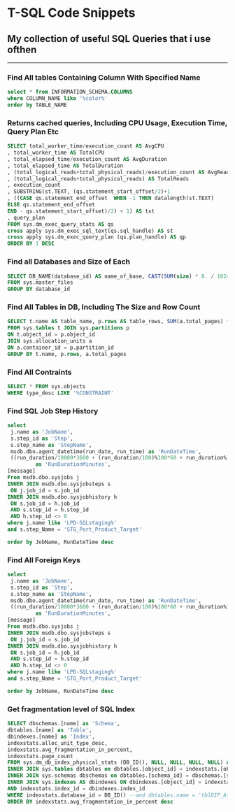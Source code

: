 # T-SQL Code Snippets
## My collection of useful SQL Queries that i use ofthen

----------------------

### Find All tables Containing Column With Specified Name

```SQL
select * from INFORMATION_SCHEMA.COLUMNS 
where COLUMN_NAME like '%color%' 
order by TABLE_NAME
```

### Returns cached queries, Including CPU Usage, Execution Time, Query Plan Etc

```SQL
SELECT total_worker_time/execution_count AS AvgCPU  
, total_worker_time AS TotalCPU
, total_elapsed_time/execution_count AS AvgDuration  
, total_elapsed_time AS TotalDuration  
, (total_logical_reads+total_physical_reads)/execution_count AS AvgReads 
, (total_logical_reads+total_physical_reads) AS TotalReads
, execution_count   
, SUBSTRING(st.TEXT, (qs.statement_start_offset/2)+1  
, ((CASE qs.statement_end_offset  WHEN -1 THEN datalength(st.TEXT)  
ELSE qs.statement_end_offset  
END - qs.statement_start_offset)/2) + 1) AS txt  
, query_plan
FROM sys.dm_exec_query_stats AS qs  
cross apply sys.dm_exec_sql_text(qs.sql_handle) AS st  
cross apply sys.dm_exec_query_plan (qs.plan_handle) AS qp 
ORDER BY 1 DESC
```

### Find all Databases and Size of Each

```SQL
SELECT DB_NAME(database_id) AS name_of_base, CAST(SUM(size) * 8. / 1024 AS DECIMAL(8,2)) AS total_size_b
FROM sys.master_files
GROUP BY database_id
```

### Find All Tables in DB, Including The Size and Row Count

```SQL
SELECT t.name AS table_name, p.rows AS table_rows, SUM(a.total_pages) * 8. / 1024 AS table_size
FROM sys.tables t JOIN sys.partitions p
ON t.object_id = p.object_id
JOIN sys.allocation_units a
ON a.container_id = p.partition_id
GROUP BY t.name, p.rows, a.total_pages
```


### Find All Contraints

```SQL
SELECT * FROM sys.objects
WHERE type_desc LIKE '%CONSTRAINT'
```

### Find SQL Job Step History

```SQL
select 
 j.name as 'JobName',
 s.step_id as 'Step',
 s.step_name as 'StepName',
 msdb.dbo.agent_datetime(run_date, run_time) as 'RunDateTime',
 ((run_duration/10000*3600 + (run_duration/100)%100*60 + run_duration%100 + 31 ) / 60) 
         as 'RunDurationMinutes',
[message]
From msdb.dbo.sysjobs j 
INNER JOIN msdb.dbo.sysjobsteps s 
 ON j.job_id = s.job_id
INNER JOIN msdb.dbo.sysjobhistory h 
 ON s.job_id = h.job_id 
 AND s.step_id = h.step_id 
 AND h.step_id <> 0
where j.name like 'LPD-SQLstaging%' 
and s.step_Name = 'STG_Port_Product_Target'

order by JobName, RunDateTime desc
```

### Find All Foreign Keys

```SQL
select 
 j.name as 'JobName',
 s.step_id as 'Step',
 s.step_name as 'StepName',
 msdb.dbo.agent_datetime(run_date, run_time) as 'RunDateTime',
 ((run_duration/10000*3600 + (run_duration/100)%100*60 + run_duration%100 + 31 ) / 60) 
         as 'RunDurationMinutes',
[message]
From msdb.dbo.sysjobs j 
INNER JOIN msdb.dbo.sysjobsteps s 
 ON j.job_id = s.job_id
INNER JOIN msdb.dbo.sysjobhistory h 
 ON s.job_id = h.job_id 
 AND s.step_id = h.step_id 
 AND h.step_id <> 0
where j.name like 'LPD-SQLstaging%' 
and s.step_Name = 'STG_Port_Product_Target'

order by JobName, RunDateTime desc
```


### Get fragmentation level of SQL Index

```SQL
SELECT dbschemas.[name] as 'Schema', 
dbtables.[name] as 'Table', 
dbindexes.[name] as 'Index',
indexstats.alloc_unit_type_desc,
indexstats.avg_fragmentation_in_percent,
indexstats.page_count
FROM sys.dm_db_index_physical_stats (DB_ID(), NULL, NULL, NULL, NULL) AS indexstats
INNER JOIN sys.tables dbtables on dbtables.[object_id] = indexstats.[object_id]
INNER JOIN sys.schemas dbschemas on dbtables.[schema_id] = dbschemas.[schema_id]
INNER JOIN sys.indexes AS dbindexes ON dbindexes.[object_id] = indexstats.[object_id]
AND indexstats.index_id = dbindexes.index_id
WHERE indexstats.database_id = DB_ID() --and dbtables.name = 'tblDIP_AttributeValues'
ORDER BY indexstats.avg_fragmentation_in_percent desc
```




